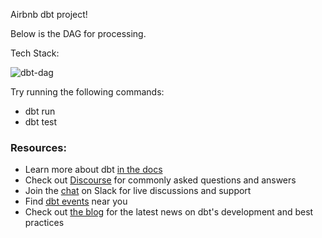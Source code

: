 Airbnb dbt project!

Below is the DAG for processing.

Tech Stack:



![dbt-dag](https://user-images.githubusercontent.com/46944817/223878666-38417ece-4215-47f0-bf5d-5275bc43b71b.png)

Try running the following commands:
- dbt run
- dbt test


### Resources:
- Learn more about dbt [in the docs](https://docs.getdbt.com/docs/introduction)
- Check out [Discourse](https://discourse.getdbt.com/) for commonly asked questions and answers
- Join the [chat](https://community.getdbt.com/) on Slack for live discussions and support
- Find [dbt events](https://events.getdbt.com) near you
- Check out [the blog](https://blog.getdbt.com/) for the latest news on dbt's development and best practices
